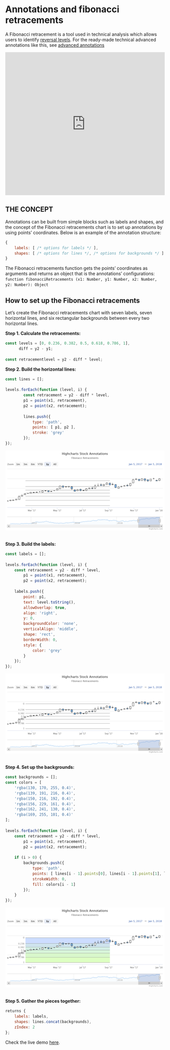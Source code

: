 Annotations and fibonacci retracements
===

A Fibonacci retracement is a tool used in technical analysis which allows users to identify [reversal levels](https://www.investopedia.com/terms/f/fibonacciretracement.asp). For the ready-made technical advanced annotations like this, see [advanced annotations](https://www.highcharts.com/docs/stock/advanced-annotations)

<iframe style="width: 100%; height: 450px; border: none;" src="https://www.highcharts.com/samples/embed/stock/annotations/fibonacci-retracements" allow="fullscreen"></iframe>


THE CONCEPT
-----------

Annotations can be built from simple blocks such as labels and shapes, and the concept of the Fibonacci retracements chart is to set up annotations by using points’ coordinates. Below is an example of the annotation structure:

```js
{
    labels: [ /* options for labels */ ],
    shapes: [ /* options for lines */, /* options for backgrounds */ ]
}
```

The Fibonacci retracements function gets the points’ coordinates as arguments and returns an object that is the annotations’ configurations: `function fibonacciRetracements (x1: Number, y1: Number, x2: Number, y2: Number): Object`

How to set up the Fibonacci retracements
----------------------------------------

Let’s create the Fibonacci retracements chart with seven labels, seven horizontal lines, and six rectangular backgrounds between every two horizontal lines.

**Step 1. Calculate the retracements:**

```js
const levels = [0, 0.236, 0.382, 0.5, 0.618, 0.786, 1],
      diff = y2 - y1;

const retracementlevel = y2 - diff * level;
```

**Step 2. Build the horizontal lines:**

```js
const lines = [];

levels.forEach(function (level, i) {
        const retracement = y2 - diff * level,
        p1 = point(x1, retracement),
        p2 = point(x2, retracement);

        lines.push({
            type: 'path',
            points: [ p1, p2 ],
            stroke: 'grey'
        });
});
```

![fibonacci-step-2.png](fibonacci-step-2.png) 

**Step 3. Build the labels:**

```js
const labels = [];

levels.forEach(function (level, i) {
    const retracement = y2 - diff * level,
        p1 = point(x1, retracement),
        p2 = point(x2, retracement);

    labels.push({
        point: p1,
        text: level.toString(),
        allowOverlap: true,
        align: 'right',
        y: 0,
        backgroundColor: 'none',
        verticalAlign: 'middle',
        shape: 'rect',
        borderWidth: 0,
        style: {
            color: 'grey'
        }
    });
});
```

![fibonacci-step-3.png](fibonacci-step-3.png) 

**Step 4. Set up the backgrounds:**


```js
const backgrounds = [];
const colors = [
    'rgba(130, 170, 255, 0.4)',
    'rgba(139, 191, 216, 0.4)',
    'rgba(150, 216, 192, 0.4)',
    'rgba(156, 229, 161, 0.4)',
    'rgba(162, 241, 130, 0.4)',
    'rgba(169, 255, 101, 0.4)'
];

levels.forEach(function (level, i) {
    const retracement = y2 - diff * level,
        p1 = point(x1, retracement),
        p2 = point(x2, retracement);

    if (i > 0) {
        backgrounds.push({
            type: 'path',
            points: [ lines[i - 1].points[0], lines[i - 1].points[1], lines[i].points[1], lines[i].points[0] ],
            strokeWidth: 0,
            fill: colors[i - 1]
        });
    }
});
```

![fibonacci-step-4.png](fibonacci-step-4.png) 

**Step 5. Gather the pieces together:**


```js
returns {
    labels: labels,
    shapes: lines.concat(backgrounds),
    zIndex: 2
};
```

Check the live demo [here](https://jsfiddle.net/gh/get/library/pure/highcharts/highcharts/tree/master/samples/stock/annotations/fibonacci-retracements).
